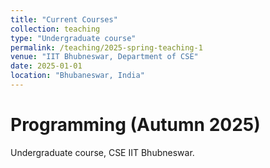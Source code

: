 ```yaml
---
title: "Current Courses"
collection: teaching
type: "Undergraduate course"
permalink: /teaching/2025-spring-teaching-1
venue: "IIT Bhubneswar, Department of CSE"
date: 2025-01-01
location: "Bhubaneswar, India"
---
```


<!--This is a description of a teaching experience. You can use markdown like any other post.-->

Programming (Autumn 2025)
======
Undergraduate course, CSE IIT Bhubneswar.



<!--Heading 3
======
-->
